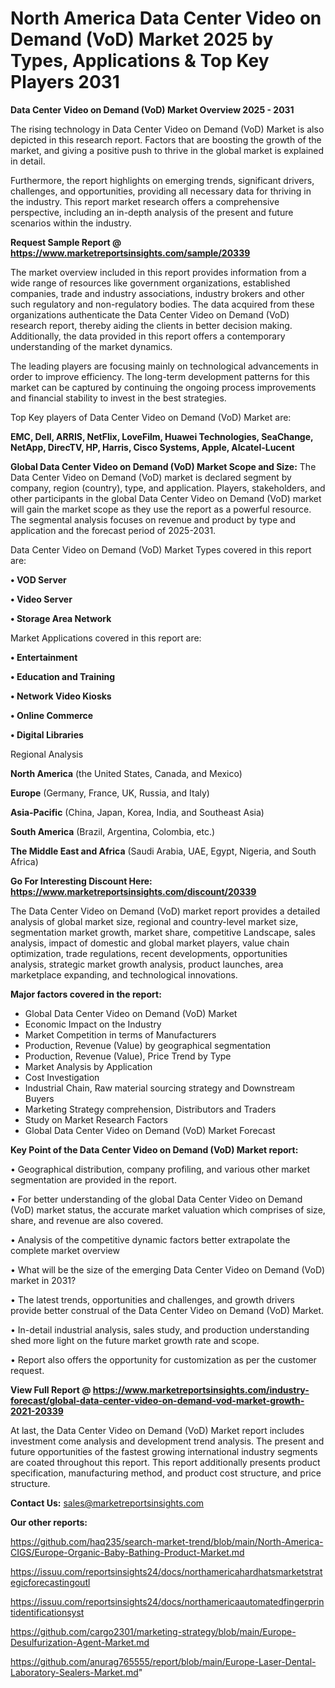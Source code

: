 # North America Data Center Video on Demand (VoD) Market 2025 by Types, Applications & Top Key Players 2031

<Strong> Data Center Video on Demand (VoD) Market Overview 2025 - 2031</strong>

The rising technology in Data Center Video on Demand (VoD) Market is also depicted in this research report. Factors that are boosting the growth of the market, and giving a positive push to thrive in the global market is explained in detail.

Furthermore, the report highlights on emerging trends, significant drivers, challenges, and opportunities, providing all necessary data for thriving in the industry. This report market research offers a comprehensive perspective, including an in-depth analysis of the present and future scenarios within the industry.

<strong>Request Sample Report @ <a href=https://www.marketreportsinsights.com/sample/20339>https://www.marketreportsinsights.com/sample/20339</a></strong>

The market overview included in this report provides information from a wide range of resources like government organizations, established companies, trade and industry associations, industry brokers and other such regulatory and non-regulatory bodies. The data acquired from these organizations authenticate the Data Center Video on Demand (VoD) research report, thereby aiding the clients in better decision making. Additionally, the data provided in this report offers a contemporary understanding of the market dynamics.

The leading players are focusing mainly on technological advancements in order to improve efficiency. The long-term development patterns for this market can be captured by continuing the ongoing process improvements and financial stability to invest in the best strategies.

Top Key players of Data Center Video on Demand (VoD) Market are:

<strong>EMC, Dell, ARRIS, NetFlix, LoveFilm, Huawei Technologies, SeaChange, NetApp, DirecTV, HP, Harris, Cisco Systems, Apple, Alcatel-Lucent</strong>

<strong><b>Global Data Center Video on Demand (VoD) Market Scope and Size:</b></strong>
The Data Center Video on Demand (VoD) market is declared segment by company, region (country), type, and application. Players, stakeholders, and other participants in the global Data Center Video on Demand (VoD) market will gain the market scope as they use the report as a powerful resource. The segmental analysis focuses on revenue and product by type and application and the forecast period of 2025-2031.

Data Center Video on Demand (VoD) Market Types covered in this report are:

<strong>• VOD Server

• Video Server

• Storage Area Network</strong>

Market Applications covered in this report are:

<strong>• Entertainment

• Education and Training

• Network Video Kiosks

• Online Commerce

• Digital Libraries</strong> 

Regional Analysis

<strong>North America</strong> (the United States, Canada, and Mexico)

<strong>Europe</strong> (Germany, France, UK, Russia, and Italy)

<strong>Asia-Pacific</strong> (China, Japan, Korea, India, and Southeast Asia)

<strong>South America</strong> (Brazil, Argentina, Colombia, etc.)

<strong>The Middle East and Africa</strong> (Saudi Arabia, UAE, Egypt, Nigeria, and South Africa)

<strong>Go For Interesting Discount Here: <a href=https://www.marketreportsinsights.com/discount/20339>https://www.marketreportsinsights.com/discount/20339</a></strong>

The Data Center Video on Demand (VoD) market report provides a detailed analysis of global market size, regional and country-level market size, segmentation market growth, market share, competitive Landscape, sales analysis, impact of domestic and global market players, value chain optimization, trade regulations, recent developments, opportunities analysis, strategic market growth analysis, product launches, area marketplace expanding, and technological innovations.

<strong><b>Major factors covered in the report:</b></strong>
<ul>
  <li>Global Data Center Video on Demand (VoD) Market </li>
  <li>Economic Impact on the Industry</li>
  <li>Market Competition in terms of Manufacturers</li>
  <li>Production, Revenue (Value) by geographical segmentation</li>
  <li>Production, Revenue (Value), Price Trend by Type</li>
  <li>Market Analysis by Application</li>
  <li>Cost Investigation</li>
  <li>Industrial Chain, Raw material sourcing strategy and Downstream Buyers</li>
  <li>Marketing Strategy comprehension, Distributors and Traders</li>
  <li>Study on Market Research Factors</li>
  <li>Global Data Center Video on Demand (VoD) Market Forecast</li>
</ul>

<strong><b>Key Point of the Data Center Video on Demand (VoD) Market report:</b></strong>

• Geographical distribution, company profiling, and various other market segmentation are provided in the report.

• For better understanding of the global Data Center Video on Demand (VoD) market status, the accurate market valuation which comprises of size, share, and revenue are also covered.

• Analysis of the competitive dynamic factors better extrapolate the complete market overview

• What will be the size of the emerging Data Center Video on Demand (VoD) market in 2031?

• The latest trends, opportunities and challenges, and growth drivers provide better construal of the Data Center Video on Demand (VoD) Market.

• In-detail industrial analysis, sales study, and production understanding shed more light on the future market growth rate and scope.

• Report also offers the opportunity for customization as per the customer request.

<strong><b>View Full Report @ <a href=https://www.marketreportsinsights.com/industry-forecast/global-data-center-video-on-demand-vod-market-growth-2021-20339>https://www.marketreportsinsights.com/industry-forecast/global-data-center-video-on-demand-vod-market-growth-2021-20339</a></b></strong>


At last, the Data Center Video on Demand (VoD) Market report includes investment come analysis and development trend analysis. The present and future opportunities of the fastest growing international industry segments are coated throughout this report. This report additionally presents product specification, manufacturing method, and product cost structure, and price structure.

<strong>Contact Us:</strong>
sales@marketreportsinsights.com

<strong>Our other reports:</strong>

<a href=https://github.com/haq235/search-market-trend/blob/main/North-America-CIGS/Europe-Organic-Baby-Bathing-Product-Market.md>https://github.com/haq235/search-market-trend/blob/main/North-America-CIGS/Europe-Organic-Baby-Bathing-Product-Market.md</a>

<a href=https://issuu.com/reportsinsights24/docs/northamericahardhatsmarketstrategicforecastingoutl>https://issuu.com/reportsinsights24/docs/northamericahardhatsmarketstrategicforecastingoutl</a>

<a href=https://issuu.com/reportsinsights24/docs/northamericaautomatedfingerprintidentificationsyst>https://issuu.com/reportsinsights24/docs/northamericaautomatedfingerprintidentificationsyst</a>

<a href=https://github.com/cargo2301/marketing-strategy/blob/main/Europe-Desulfurization-Agent-Market.md>https://github.com/cargo2301/marketing-strategy/blob/main/Europe-Desulfurization-Agent-Market.md</a>

<a href=https://github.com/anurag765555/report/blob/main/Europe-Laser-Dental-Laboratory-Sealers-Market.md>https://github.com/anurag765555/report/blob/main/Europe-Laser-Dental-Laboratory-Sealers-Market.md</a>"

